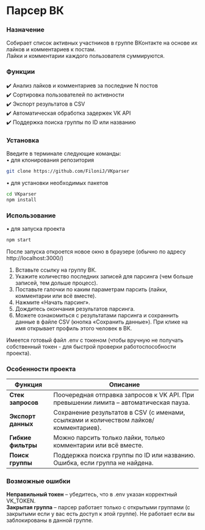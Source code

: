 # Парсер ВК
### Назначение

Собирает список активных участников в группе ВКонтакте на основе их лайков и комментариев к постам.  
Лайки и комментарии каждого пользователя суммируются.
### Функции
✔️ Анализ лайков и комментариев за последние N постов  
✔️ Сортировка пользователей по активности  
✔️ Экспорт результатов в CSV  
✔️ Автоматическая обработка задержек VK API  
✔️ Поддержка поиска группы по ID или названию  

### Установка
Введите в терминале следующие команды:  
• для клонирования  репозитория
```sh
git clone https://github.com/FiloniJ/VKparser
```
• для установки необходимых пакетов
```sh
cd VKparser
npm install
```

### Использование
• для запуска проекта
```sh
npm start
```
После запуска откроется новое окно в браузере (обычно по адресу http://localhost:3000/)
1. Вставьте ссылку на группу ВК.
2. Укажите количество последних записей для парсинга (чем больше записей, тем дольше процесс).
3. Поставьте галочки по каким параметрам парсить (лайки, комментарии или всё вместе).
4. Нажмите «Начать парсинг».
5. Дождитесь окончания результатов парсинга.
6. Можете ознакомиться с результатами парсинга и сохраннить данные в файле CSV (кнопка «Сохранить данные»). При клике на имя открывает профиль этого человек в ВК.


Имеется готовый файл .env с токеном (чтобы вручную не получать собственный токен - для быстрой проверки работоспособности проекта).
### Особенности проекта
| Функция| Описание| 
|-----------------------|--|
|**Стек запросов**|Поочередная отправка запросов к VK API. При превышении лимита – автоматическая пауза.|
|**Экспорт данных**|	Сохранение результатов в CSV (с именами, ссылками и количеством лайков/комментариев).|
|**Гибкие фильтры**|Можно парсить только лайки, только комментарии или всё вместе.|
|**Поиск группы**|Поддержка поиска группы по ID или названию. Ошибка, если группа не найдена.|

### Возможные ошибки
**Неправильный токен** – убедитесь, что в .env указан корректный VK_TOKEN.  
**Закрытая группа** – парсер работает только с открытыми группами (с закрытыми если у вас есть доступ к этой группе). Не работает если вы заблокированы в данной группе.